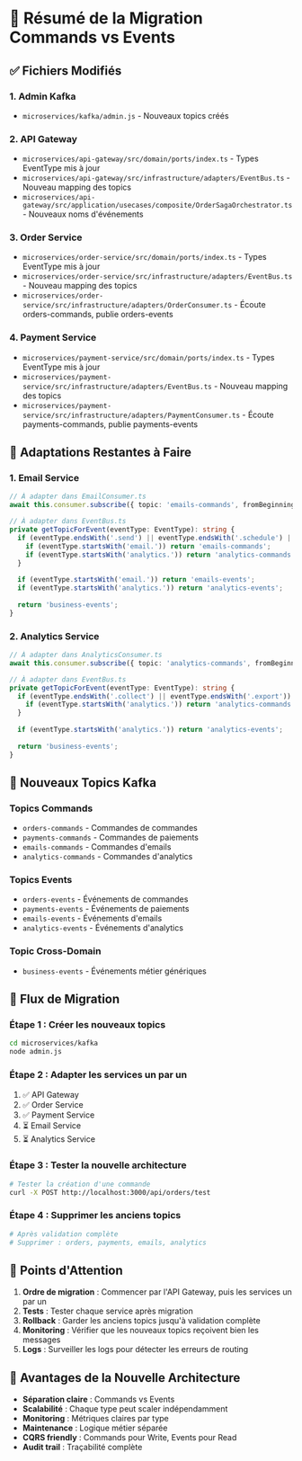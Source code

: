 # 🔄 Résumé de la Migration Commands vs Events

## ✅ **Fichiers Modifiés**

### **1. Admin Kafka**
- `microservices/kafka/admin.js` - Nouveaux topics créés

### **2. API Gateway**
- `microservices/api-gateway/src/domain/ports/index.ts` - Types EventType mis à jour
- `microservices/api-gateway/src/infrastructure/adapters/EventBus.ts` - Nouveau mapping des topics
- `microservices/api-gateway/src/application/usecases/composite/OrderSagaOrchestrator.ts` - Nouveaux noms d'événements

### **3. Order Service**
- `microservices/order-service/src/domain/ports/index.ts` - Types EventType mis à jour
- `microservices/order-service/src/infrastructure/adapters/EventBus.ts` - Nouveau mapping des topics
- `microservices/order-service/src/infrastructure/adapters/OrderConsumer.ts` - Écoute orders-commands, publie orders-events

### **4. Payment Service**
- `microservices/payment-service/src/domain/ports/index.ts` - Types EventType mis à jour
- `microservices/payment-service/src/infrastructure/adapters/EventBus.ts` - Nouveau mapping des topics
- `microservices/payment-service/src/infrastructure/adapters/PaymentConsumer.ts` - Écoute payments-commands, publie payments-events

## 🔄 **Adaptations Restantes à Faire**

### **1. Email Service**
```typescript
// À adapter dans EmailConsumer.ts
await this.consumer.subscribe({ topic: 'emails-commands', fromBeginning: true });

// À adapter dans EventBus.ts
private getTopicForEvent(eventType: EventType): string {
  if (eventType.endsWith('.send') || eventType.endsWith('.schedule') || eventType.endsWith('.cancel')) {
    if (eventType.startsWith('email.')) return 'emails-commands';
    if (eventType.startsWith('analytics.')) return 'analytics-commands';
  }
  
  if (eventType.startsWith('email.')) return 'emails-events';
  if (eventType.startsWith('analytics.')) return 'analytics-events';
  
  return 'business-events';
}
```

### **2. Analytics Service**
```typescript
// À adapter dans AnalyticsConsumer.ts
await this.consumer.subscribe({ topic: 'analytics-commands', fromBeginning: true });

// À adapter dans EventBus.ts
private getTopicForEvent(eventType: EventType): string {
  if (eventType.endsWith('.collect') || eventType.endsWith('.export')) {
    if (eventType.startsWith('analytics.')) return 'analytics-commands';
  }
  
  if (eventType.startsWith('analytics.')) return 'analytics-events';
  
  return 'business-events';
}
```

## 🎯 **Nouveaux Topics Kafka**

### **Topics Commands**
- `orders-commands` - Commandes de commandes
- `payments-commands` - Commandes de paiements
- `emails-commands` - Commandes d'emails
- `analytics-commands` - Commandes d'analytics

### **Topics Events**
- `orders-events` - Événements de commandes
- `payments-events` - Événements de paiements
- `emails-events` - Événements d'emails
- `analytics-events` - Événements d'analytics

### **Topic Cross-Domain**
- `business-events` - Événements métier génériques

## 🔄 **Flux de Migration**

### **Étape 1 : Créer les nouveaux topics**
```bash
cd microservices/kafka
node admin.js
```

### **Étape 2 : Adapter les services un par un**
1. ✅ API Gateway
2. ✅ Order Service
3. ✅ Payment Service
4. ⏳ Email Service
5. ⏳ Analytics Service

### **Étape 3 : Tester la nouvelle architecture**
```bash
# Tester la création d'une commande
curl -X POST http://localhost:3000/api/orders/test
```

### **Étape 4 : Supprimer les anciens topics**
```bash
# Après validation complète
# Supprimer : orders, payments, emails, analytics
```

## 🚨 **Points d'Attention**

1. **Ordre de migration** : Commencer par l'API Gateway, puis les services un par un
2. **Tests** : Tester chaque service après migration
3. **Rollback** : Garder les anciens topics jusqu'à validation complète
4. **Monitoring** : Vérifier que les nouveaux topics reçoivent bien les messages
5. **Logs** : Surveiller les logs pour détecter les erreurs de routing

## 🎉 **Avantages de la Nouvelle Architecture**

- **Séparation claire** : Commands vs Events
- **Scalabilité** : Chaque type peut scaler indépendamment
- **Monitoring** : Métriques claires par type
- **Maintenance** : Logique métier séparée
- **CQRS friendly** : Commands pour Write, Events pour Read
- **Audit trail** : Traçabilité complète 